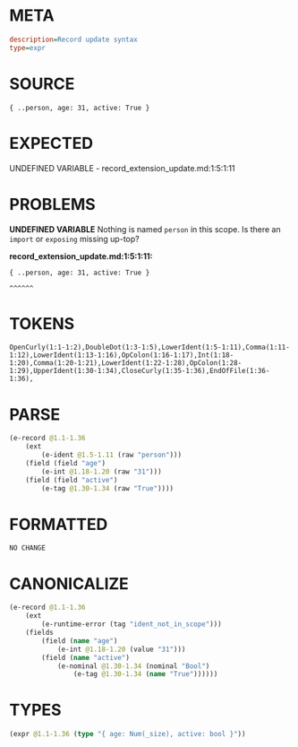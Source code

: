 # META
~~~ini
description=Record update syntax
type=expr
~~~
# SOURCE
~~~roc
{ ..person, age: 31, active: True }
~~~
# EXPECTED
UNDEFINED VARIABLE - record_extension_update.md:1:5:1:11
# PROBLEMS
**UNDEFINED VARIABLE**
Nothing is named `person` in this scope.
Is there an `import` or `exposing` missing up-top?

**record_extension_update.md:1:5:1:11:**
```roc
{ ..person, age: 31, active: True }
```
    ^^^^^^


# TOKENS
~~~zig
OpenCurly(1:1-1:2),DoubleDot(1:3-1:5),LowerIdent(1:5-1:11),Comma(1:11-1:12),LowerIdent(1:13-1:16),OpColon(1:16-1:17),Int(1:18-1:20),Comma(1:20-1:21),LowerIdent(1:22-1:28),OpColon(1:28-1:29),UpperIdent(1:30-1:34),CloseCurly(1:35-1:36),EndOfFile(1:36-1:36),
~~~
# PARSE
~~~clojure
(e-record @1.1-1.36
	(ext
		(e-ident @1.5-1.11 (raw "person")))
	(field (field "age")
		(e-int @1.18-1.20 (raw "31")))
	(field (field "active")
		(e-tag @1.30-1.34 (raw "True"))))
~~~
# FORMATTED
~~~roc
NO CHANGE
~~~
# CANONICALIZE
~~~clojure
(e-record @1.1-1.36
	(ext
		(e-runtime-error (tag "ident_not_in_scope")))
	(fields
		(field (name "age")
			(e-int @1.18-1.20 (value "31")))
		(field (name "active")
			(e-nominal @1.30-1.34 (nominal "Bool")
				(e-tag @1.30-1.34 (name "True"))))))
~~~
# TYPES
~~~clojure
(expr @1.1-1.36 (type "{ age: Num(_size), active: bool }"))
~~~
